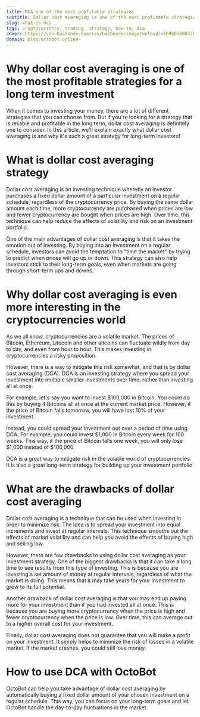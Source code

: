 ```yaml
---
title: DCA one of the most profitable strategies
subtitle: Dollar cost averaging is one of the most profitable strategies for a long term investment
slug: what-is-dca
tags: cryptocurrency, trading, strategy, how-to, dca
cover: https://cdn.hashnode.com/res/hashnode/image/upload/v1696078983360/ilGJ9o1Wu.png?auto=format
domain: blog.octobot.online
--- 
```


# Why dollar cost averaging is one of the most profitable strategies for a long term investment

When it comes to investing your money, there are a lot of different strategies that you can choose from. But if you're looking for a strategy that is reliable and profitable in the long term, dollar cost averaging is definitely one to consider. In this article, we'll explain exactly what dollar cost averaging is and why it's such a great strategy for long-term investors!

# What is dollar cost averaging strategy

Dollar cost averaging is an investing technique whereby an investor purchases a fixed dollar amount of a particular investment on a regular schedule, regardless of the cryptocurrency price. By buying the same dollar amount each time, more cryptocurrency are purchased when prices are low and fewer cryptocurrency are bought when prices are high. Over time, this technique can help reduce the effects of volatility and risk on an investment portfolio.

One of the main advantages of dollar cost averaging is that it takes the emotion out of investing. By buying into an investment on a regular schedule, investors can avoid the temptation to "time the market" by trying to predict when prices will go up or down. This strategy can also help investors stick to their long-term goals, even when markets are going through short-term ups and downs.

# Why dollar cost averaging is even more interesting in the cryptocurrencies world

As we all know, cryptocurrencies are a volatile market. The prices of Bitcoin, Ethereum, Litecoin and other altcoins can fluctuate wildly from day to day, and even from hour to hour. This makes investing in cryptocurrencies a risky proposition.

However, there is a way to mitigate this risk somewhat, and that is by dollar cost averaging (DCA). DCA is an investing strategy where you spread your investment into multiple smaller investments over time, rather than investing all at once.

For example, let's say you want to invest $100,000 in Bitcoin. You could do this by buying 4 Bitcoins all at once at the current market price. However, if the price of Bitcoin falls tomorrow, you will have lost 10% of your investment.

Instead, you could spread your investment out over a period of time using DCA. For example, you could invest $1,000 in Bitcoin every week for 100 weeks. This way, if the price of Bitcoin falls one week, you will only lose $1,000 instead of $100,000.

DCA is a great way to mitigate risk in the volatile world of cryptocurrencies. It is also a great long-term strategy for building up your investment portfolio

# What are the drawbacks of dollar cost averaging

Dollar cost averaging is a technique that can be used when investing in order to minimize risk. The idea is to spread your investment into equal increments and invest at regular intervals. This technique smooths out the effects of market volatility and can help you avoid the effects of buying high and selling low.

However, there are few drawbacks to using dollar cost averaging as your investment strategy. One of the biggest drawbacks is that it can take a long time to see results from this type of investing. This is because you are investing a set amount of money at regular intervals, regardless of what the market is doing. This means that it may take years for your investment to grow to its full potential.

Another drawback of dollar cost averaging is that you may end up paying more for your investment than if you had invested all at once. This is because you are buying more cryptocurrency when the price is high and fewer cryptocurrency when the price is low. Over time, this can average out to a higher overall cost for your investment.

Finally, dollar cost averaging does not guarantee that you will make a profit on your investment. It simply helps to minimize the risk of losses in a volatile market. If the market crashes, you could still lose money.

# How to use DCA with OctoBot

OctoBot can help you take advantage of dollar cost averaging by automatically buying a fixed dollar amount of your chosen investment on a regular schedule. This way, you can focus on your long-term goals and let OctoBot handle the day-to-day fluctuations in the market.
